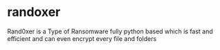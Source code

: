 # randoxer
Rand0xer is a Type of Ransomware fully python based which is fast and efficient and can even encrypt every file and folders
